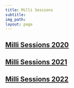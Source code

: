 ```yaml
---
title: Milli Sessions
subtitle: 
img_path: 
layout: page
---
```



## [Milli Sessions 2020](../iaw2020) 

## [Milli Sessions 2021](../iaw2021) 

## [Milli Sessions 2022](../iaw2022) 
